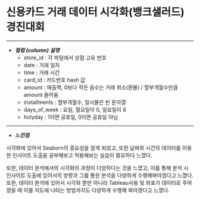 # 신용카드 거래 데이터 시각화(뱅크샐러드) 경진대회

------------------
- ***컬럼 (column) 설명***
    - store_id : 각 파일에서 상점 고유 번호
    - date : 거래 일자
    - time : 거래 시간
    - card_id : 카드번호 hash 값
    - amount : 매출액, 0보다 작은 음수는 거래 취소(환불) / 할부개월수만큼 amount 들어옴
    - installments : 할부개월수, 일시불은 빈 문자열
    - days_of_week : 요일, 월요일이 0, 일요일이 6
    - holyday : 1이면 공휴일, 0이면 공휴일 아님
---------------------------

- ***느낀점***

시각화에 있어서 Seaborn의 중요성을 알게 되었고, 또한 날짜와 시간의 데이터를 이용한 인사이트 도출을 공부해보고 적용해보는 실습이 필요하다 느꼈다.

또한, 데이터 분석에서의 시각화의 과정이 다양하다는 것을 느꼈고, 이를 통해 분석 시 인사이트 도출에 있어서의 방향과 그를 통한 분석을 다양하게 수행해봐야겠다고 느꼈다. 또한, 데이터 분석에 있어서 시각화 뿐만 아니라 Tableau사용 및 좌표가 데이터로 주어졌을 때 이를 지도에 나타는 방법까지도 다양하게 수행해 봐야겠다고 느꼈다.
